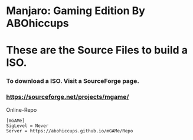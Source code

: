 # Manjaro: Gaming Edition By ABOhiccups
# These are the Source Files to build a ISO.
### To download a ISO. Visit a SourceForge page.
### https://sourceforge.net/projects/mgame/

Online-Repo
```
[mGAMe]
SigLevel = Never
Server = https://abohiccups.github.io/mGAMe/Repo
```
